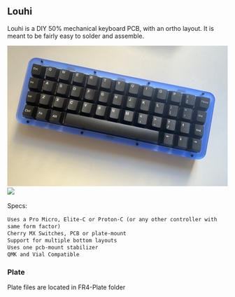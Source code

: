 ## Louhi

Louhi is a DIY 50% mechanical keyboard PCB, with an ortho layout. It is meant to be fairly easy to solder and assemble.

![](media/louhi-blue.jpeg)  
![](media/louhi-frost.jpeg)

Specs:

    Uses a Pro Micro, Elite-C or Proton-C (or any other controller with same form factor)
    Cherry MX Switches, PCB or plate-mount
    Support for multiple bottom layouts
    Uses one pcb-mount stabilizer
    QMK and Vial Compatible

### Plate
Plate files are located in FR4-Plate folder

